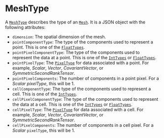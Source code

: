 # MeshType

A [`MeshType`] describes the type of an [`Mesh`](/api/Mesh). It is a JSON object with the following attributes:

- `dimension`: The spatial dimension of the mesh.
- `pointComponentType`: The type of the components used to represent a point. This is one of the [`FloatTypes`].
- `pointPixelComponentType`: The type of the components used to represent the data at a point. This is one of the [`IntTypes`] or [`FloatTypes`].
- `pointPixelType`: The [`PixelType`] for data associated with a point. For example, *Scalar*, *Vector*, *CovariantVector*, or *SymmetricSecondRankTensor*.
- `pointPixelComponents`: The number of components in a point pixel. For a *Scalar* *pixelType*, this will be 1.
- `cellComponentType`: The type of the components used to represent a cell. This is one of the [`IntTypes`].
- `cellPixelComponentType`: The type of the components used to represent the data at a cell. This is one of the [`IntTypes`] or [`FloatTypes`].
- `cellPixelType`: The [`PixelType`] for data associated with a cell. For example, *Scalar*, *Vector*, *CovariantVector*, or *SymmetricSecondRankTensor*.
- `cellPixelComponents`: The number of components in a cell pixel. For a *Scalar* `pixelType`, this will be 1.

[`PixelType`]: https://github.com/InsightSoftwareConsortium/ITK-Wasm/blob/main/packages/core/typescript/itk-wasm/src/interface-types/pixel-types.ts
[`IntTypes`]: https://github.com/InsightSoftwareConsortium/ITK-Wasm/blob/main/packages/core/typescript/itk-wasm/src/interface-types/int-types.ts
[`FloatTypes`]: https://github.com/InsightSoftwareConsortium/ITK-Wasm/blob/main/packages/core/typescript/itk-wasm/src/interface-types/float-types.ts

[`MeshType`]: ../../model/MeshType.md
